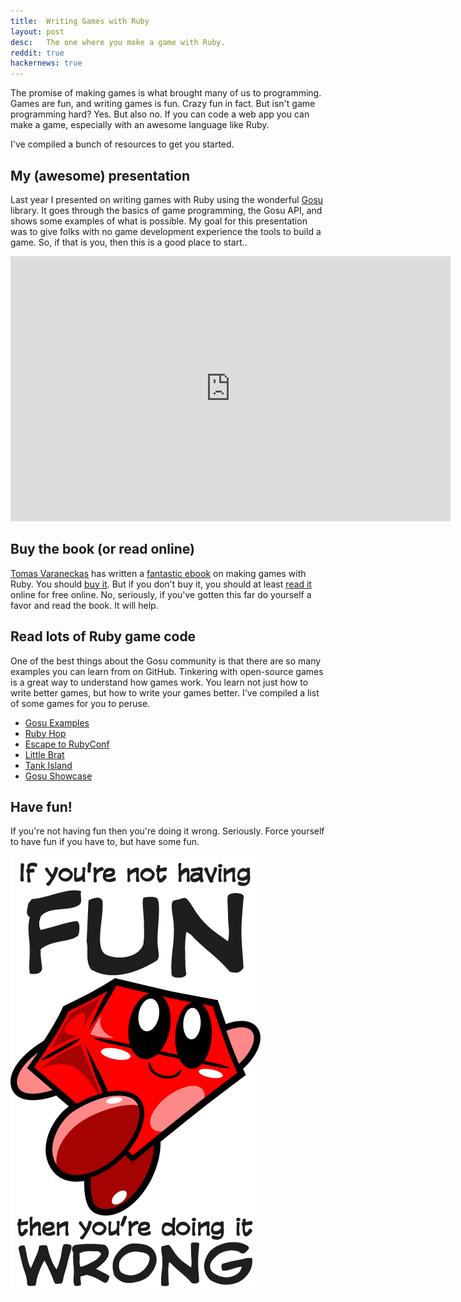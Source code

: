 ```yaml
---
title:  Writing Games with Ruby
layout: post
desc:   The one where you make a game with Ruby.
reddit: true
hackernews: true
---
```

The promise of making games is what brought many of us to programming. Games are fun, and writing games is fun. Crazy fun in fact. But isn't game programming hard? Yes. But also no. If you can code a web app you can make a game, especially with an awesome language like Ruby.

I've compiled a bunch of resources to get you started.

## My (awesome) presentation

Last year I presented on writing games with Ruby using the wonderful [Gosu](https://libgosu.org/) library. It goes through the basics of game programming, the Gosu API, and shows some examples of what is possible. My goal for this presentation was to give folks with no game development experience the tools to build a game. So, if that is you, then this is a good place to start..

<div class="video-player widescreen">
<iframe width="704" height="424" src="https://www.youtube.com/embed/jJhbpY70miE?rel=0" frameborder="0" allowfullscreen></iframe>
</div>

<script async class="speakerdeck-embed" data-id="46b62490959d0131cd83465820109070" data-ratio="1.33333333333333" src="//speakerdeck.com/assets/embed.js"></script>

## Buy the book (or read online)

[Tomas Varaneckas](http://varaneckas.com/) has written a [fantastic ebook](https://leanpub.com/developing-games-with-ruby) on making games with Ruby. You should [buy it](https://leanpub.com/developing-games-with-ruby). But if you don't buy it, you should at least [read it](https://leanpub.com/developing-games-with-ruby/read) online for free online. No, seriously, if you've gotten this far do yourself a favor and read the book. It will help.

## Read lots of Ruby game code

One of the best things about the Gosu community is that there are so many examples you can learn from on GitHub. Tinkering with open-source games is a great way to understand how games work. You learn not just how to write better games, but how to write your games better. I've compiled a list of some games for you to peruse. 

* [Gosu Examples](https://github.com/jlnr/gosu/tree/master/examples)
* [Ruby Hop](https://github.com/blowmage/rubyhop)
* [Escape to RubyConf](https://github.com/blowmage/escape_to_rubyconf)
* [Little Brat](https://github.com/blowmage/littlebrat)
* [Tank Island](https://github.com/spajus/tank_island)
* [Gosu Showcase](https://www.libgosu.org/cgi-bin/mwf/board_show.pl?bid=2)

## Have fun!

If you're not having fun then you're doing it wrong. Seriously. Force yourself to have fun if you have to, but have some fun.

![If you're not having fun then you're doing it wrong](/images/rubyfunwrong.png)
